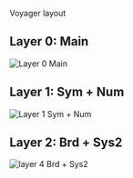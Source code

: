 Voyager layout

## Layer 0: Main

![Layer 0 Main ](https://github.com/Mvzundert/voyager-layout/assets/6066795/6de40584-5910-4439-88ad-32d027405e8c)

## Layer 1: Sym + Num

![Layer 1 Sym + Num](https://github.com/Mvzundert/voyager-layout/assets/6066795/7f297211-86a1-4cb9-9ff4-25518ff3b495)

## Layer 2: Brd + Sys2

![layer 4 Brd + Sys2](https://github.com/Mvzundert/voyager-layout/assets/6066795/952baedc-1e42-4fd3-8271-331fec4f55c4)
